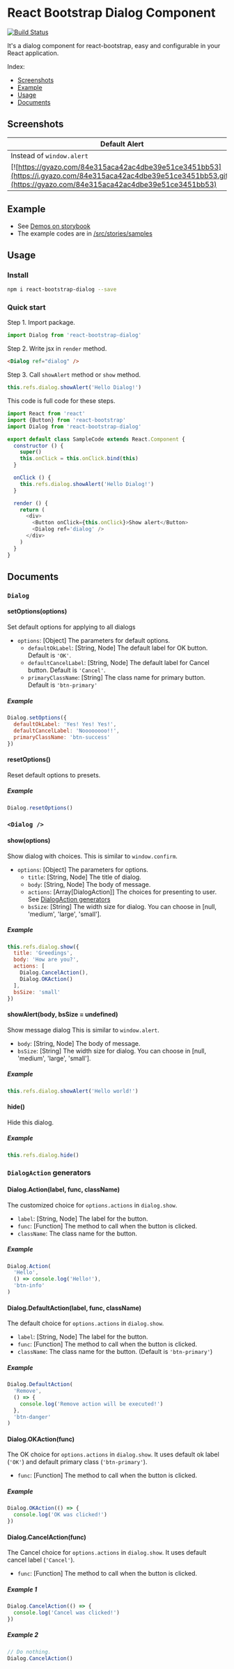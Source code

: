 # React Bootstrap Dialog Component

[![Build Status](https://travis-ci.org/akiroom/react-bootstrap-dialog.svg?branch=master)](https://travis-ci.org/akiroom/react-bootstrap-dialog)

It's a dialog component for react-bootstrap, easy and configurable in your React application.

Index:

- [Screenshots](#screenshots)
- [Example](#example)
- [Usage](#usage)
- [Documents](#documents)

## Screenshots

| Default Alert | Default Dialog | Custom Dialog |
|---------------|----------------|---------------|
| Instead of `window.alert` | Instead of `window.confirm` | Full customized |
| [![https://gyazo.com/84e315aca42ac4dbe39e51ce3451bb53](https://i.gyazo.com/84e315aca42ac4dbe39e51ce3451bb53.gif)](https://gyazo.com/84e315aca42ac4dbe39e51ce3451bb53) | [![https://gyazo.com/f8e8bfd41d9c652a55ed06a0828dc57e](https://i.gyazo.com/f8e8bfd41d9c652a55ed06a0828dc57e.gif)](https://gyazo.com/f8e8bfd41d9c652a55ed06a0828dc57e) | [![https://gyazo.com/d9c073c6c7d66c05e5398f386345f452](https://i.gyazo.com/d9c073c6c7d66c05e5398f386345f452.gif)](https://gyazo.com/d9c073c6c7d66c05e5398f386345f452) |

## Example

- See [Demos on storybook](https://akiroom.github.io/react-bootstrap-dialog/)
- The example codes are in [/src/stories/samples](https://github.com/akiroom/react-bootstrap-dialog/tree/master/src/stories/samples)

## Usage

### Install

```sh
npm i react-bootstrap-dialog --save
```

### Quick start

Step 1. Import package.

```js
import Dialog from 'react-bootstrap-dialog'
```

Step 2. Write jsx in `render` method.

```html
<Dialog ref="dialog" />
```

Step 3. Call `showAlert` method or `show` method.

```js
this.refs.dialog.showAlert('Hello Dialog!')
```

This code is full code for these steps.

```js
import React from 'react'
import {Button} from 'react-bootstrap'
import Dialog from 'react-bootstrap-dialog'

export default class SampleCode extends React.Component {
  constructor () {
    super()
    this.onClick = this.onClick.bind(this)
  }

  onClick () {
    this.refs.dialog.showAlert('Hello Dialog!')
  }

  render () {
    return (
      <div>
        <Button onClick={this.onClick}>Show alert</Button>
        <Dialog ref='dialog' />
      </div>
    )
  }
}

```

## Documents

### `Dialog`

#### setOptions(options)

Set default options for applying to all dialogs

- `options`: [Object] The parameters for default options.
  - `defaultOkLabel`: [String, Node] The default label for OK button. Default is `'OK'`.
  - `defaultCancelLabel`: [String, Node] The default label for Cancel button. Default is `'Cancel'`.
  - `primaryClassName`: [String] The class name for primary button. Default is `'btn-primary'`

##### Example

```js
Dialog.setOptions({
  defaultOkLabel: 'Yes! Yes! Yes!',
  defaultCancelLabel: 'Noooooooo!!',
  primaryClassName: 'btn-success'
})
```

#### resetOptions()

Reset default options to presets.

##### Example

```js
Dialog.resetOptions()
```

### `<Dialog />`

#### show(options)

Show dialog with choices. This is similar to `window.confirm`.

- `options`: [Object] The parameters for options.
   - `title`: [String, Node] The title of dialog.
   - `body`: [String, Node] The body of message.
   - `actions`: [Array[DialogAction]] The choices for presenting to user. See [DialogAction generators](#dialogaction-generators)
   - `bsSize`: [String] The width size for dialog. You can choose in [null, 'medium', 'large', 'small'].

##### Example

```js
this.refs.dialog.show({
  title: 'Greedings',
  body: 'How are you?',
  actions: [
    Dialog.CancelAction(),
    Dialog.OKAction()
  ],
  bsSize: 'small'
})
```

#### showAlert(body, bsSize = undefined)

Show message dialog This is similar to `window.alert`.

- `body`: [String, Node] The body of message.
- `bsSize`: [String] The width size for dialog. You can choose in [null, 'medium', 'large', 'small'].

##### Example

```js
this.refs.dialog.showAlert('Hello world!')
```

#### hide()

Hide this dialog.

##### Example

```js
this.refs.dialog.hide()
```

### `DialogAction` generators

#### Dialog.Action(label, func, className)

The customized choice for `options.actions` in `dialog.show`.

- `label`: [String, Node] The label for the button.
- `func`: [Function] The method to call when the button is clicked.
- `className`: The class name for the button.

##### Example

```js
Dialog.Action(
  'Hello',
  () => console.log('Hello!'),
  'btn-info'
)
```

#### Dialog.DefaultAction(label, func, className)

The default choice for `options.actions` in `dialog.show`.

- `label`: [String, Node] The label for the button.
- `func`: [Function] The method to call when the button is clicked.
- `className`: The class name for the button. (Default is `'btn-primary'`)

##### Example

```js
Dialog.DefaultAction(
  'Remove',
  () => {
    console.log('Remove action will be executed!')
  },
  'btn-danger'
)
```

#### Dialog.OKAction(func)

The OK choice for `options.actions` in `dialog.show`.
It uses default ok label (`'OK'`) and default primary class (`'btn-primary'`).

- `func`: [Function] The method to call when the button is clicked.

##### Example

```js
Dialog.OKAction(() => {
  console.log('OK was clicked!')
})
```

#### Dialog.CancelAction(func)

The Cancel choice for `options.actions` in `dialog.show`.
It uses default cancel label (`'Cancel'`).

- `func`: [Function] The method to call when the button is clicked.

##### Example 1

```js
Dialog.CancelAction(() => {
  console.log('Cancel was clicked!')
})
```

##### Example 2

```js
// Do nothing.
Dialog.CancelAction()
```

